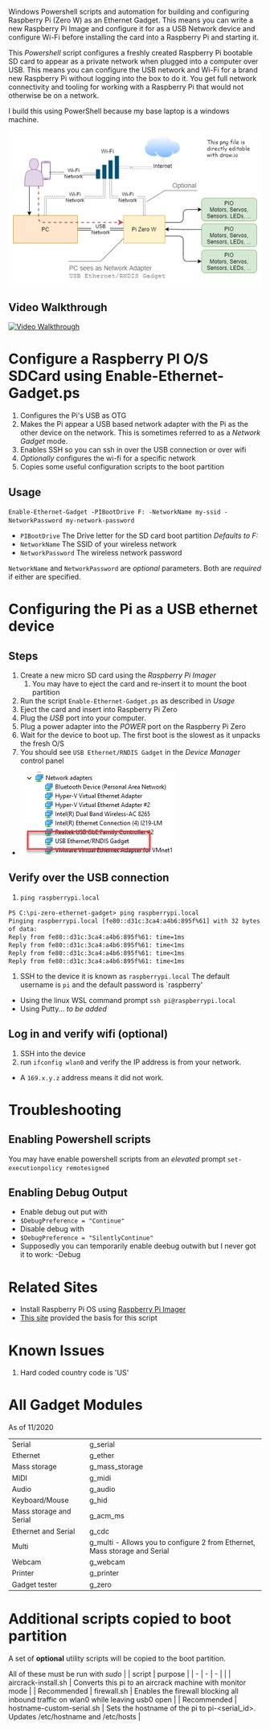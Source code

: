 Windows Powershell scripts and automation for building and configuring Raspberry Pi (Zero W) as an Ethernet Gadget.  This means you can write a new Raspberry Pi Image and configure it for as a USB Network device and configure Wi-Fi before installing the card into a Raspberry Pi and starting it.

This _Powershell_ script configures a freshly created Raspberry Pi bootable SD card to appear as a private network when plugged into a computer over USB. This means you can configure the USB network and Wi-Fi for a brand new Raspberry Pi without logging into the box to do it. You get full network connectivity and tooling for working with a Raspberry Pi that would not otherwise be on a network.

I build this using PowerShell because my base laptop is a windows machine.

![Topology with PC and Pi-Zero-W](./Pi-Network-Gadget.png)

## Video Walkthrough

[![Video Walkthrough](https://i9.ytimg.com/vi/Ci_mZJoS3tg/mq3.jpg?sqp=CIyYgf4F&rs=AOn4CLC1JsYWLTaAGd9ybdNrNLXm6SQfJw)](https://youtu.be/Ci_mZJoS3tg "Youtube")

# Configure a Raspberry PI O/S SDCard using Enable-Ethernet-Gadget.ps
1. Configures the Pi's USB as OTG
1. Makes the Pi appear a USB based network adapter with the Pi as the other device on the network. This is sometimes referred to as a _Network Gadget_ mode.
1. Enables SSH so you can ssh in over the USB connection or over wifi
1. _Optionally_ configures the wi-fi for a specific network
1. Copies some useful configuration scripts to the boot partition

## Usage
`Enable-Ethernet-Gadget -PIBootDrive F: -NetworkName my-ssid -NetworkPassword my-network-password`
* `PIBootDrive` The Drive letter for the SD card boot partition _Defaults to F:_
* `NetworkName` The SSID of your wireless network
* `NetworkPassword` The wireless network password

`NetworkName` and `NetworkPassword` are _optional_ parameters. Both are _required_ if either are specified.

# Configuring the Pi as a USB ethernet device
## Steps
1. Create a new micro SD card using the _Raspberry Pi Imager_
    1. You may have to eject the card and re-insert it to mount the boot partition
1. Run the script `Enable-Ethernet-Gadget.ps` as described in _Usage_
1. Eject the card and insert into Raspberry Pi Zero
1. Plug the _USB_ port into your computer.
1. Plug a power adapter into the _POWER_ port on the Raspberry Pi Zero
1. Wait for the device to boot up. The first boot is the slowest as it unpacks the fresh O/S
1. You should see `USB Ethernet/RNDIS Gadget` in the _Device Manager_ control panel
  * ![Widnows Device Manager](./RaspberryPi-NDIS-Gadget.png)
  
## Verify over the USB connection
1. `ping raspberrypi.local`
  ```
  PS C:\pi-zero-ethernet-gadget> ping raspberrypi.local
  Pinging raspberrypi.local [fe80::d31c:3ca4:a4b6:895f%61] with 32 bytes of data:
  Reply from fe80::d31c:3ca4:a4b6:895f%61: time=1ms
  Reply from fe80::d31c:3ca4:a4b6:895f%61: time<1ms
  Reply from fe80::d31c:3ca4:a4b6:895f%61: time<1ms
  Reply from fe80::d31c:3ca4:a4b6:895f%61: time<1ms
  ```
1. SSH to the device it is known as `raspberrypi.local` The default username is `pi` and the default password is `raspberry'
  * Using the linux WSL command prompt `ssh pi@raspberrypi.local`
  * Using Putty... _to be added_

## Log in and verify wifi (optional)
1. SSH into the device
1. run `ifconfig wlan0` and verify the IP address is from your network. 
  * A `169.x.y.z` address means it did not work.

# Troubleshooting
## Enabling Powershell scripts

You may have enable powershell scripts from an _elevated_ prompt
 `set-executionpolicy remotesigned`

## Enabling Debug Output

* Enable debug out put with
 *  `$DebugPreference = "Continue"`
* Disable debug with
 * `$DebugPreference = "SilentlyContinue"`
* Supposedly you can temporarily enable deebug outwith but I never got it to work: -Debug

# Related Sites
* Install Raspberry Pi OS using [Raspberry Pi Imager](https://www.raspberrypi.org/software/)
* [This site](https://medium.com/@aallan/setting-up-a-headless-raspberry-pi-zero-3ded0b83f274) provided the basis for this script

# Known Issues
1. Hard coded country code is 'US'

# All Gadget Modules
As of 11/2020

| | |
|-|-|
| Serial |  g_serial |
| Ethernet |  g_ether |
| Mass storage |  g_mass_storage |
| MIDI |  g_midi |
| Audio |  g_audio |
| Keyboard/Mouse |  g_hid |
| Mass storage and Serial |  g_acm_ms |
| Ethernet and Serial |  g_cdc |
| Multi |  g_multi - Allows you to configure 2 from Ethernet, Mass storage and Serial |
| Webcam |  g_webcam |
| Printer |  g_printer |
| Gadget tester |  g_zero |

# Additional scripts copied to boot partition
A set of **optional** utility scripts will be copied to the boot partition.

All of these must be run with _sudo_ 
| | script | purpose |
| - | - | - |
| | aircrack-install.sh | Converts this pi to an aircrack machine with monitor mode |
| Recommended | firewall.sh | Enables the firewall blocking all inbound traffic on wlan0 while leaving usb0 open |
| Recommended | hostname-custom-serial.sh | Sets the hostname of the pi to pi-<serial_id>.  Updates /etc/hostname and /etc/hosts |



